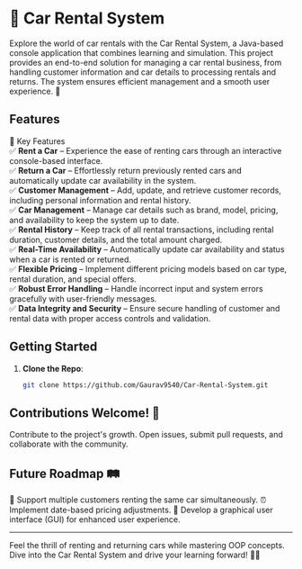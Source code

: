 # 🚗 Car Rental System

Explore the world of car rentals with the Car Rental System, a Java-based console application that combines learning and simulation. This project provides an end-to-end solution for managing a car rental business, from handling customer information and car details to processing rentals and returns. The system ensures efficient management and a smooth user experience. 🌟

## Features

🚀 Key Features <br>
✅ **Rent a Car** – Experience the ease of renting cars through an interactive console-based interface.<br>
✅ **Return a Car** – Effortlessly return previously rented cars and automatically update car availability in the system. <br>
✅ **Customer Management** – Add, update, and retrieve customer records, including personal information and rental history. <br>
✅ **Car Management** – Manage car details such as brand, model, pricing, and availability to keep the system up to date. <br>
✅ **Rental History** – Keep track of all rental transactions, including rental duration, customer details, and the total amount charged. <br>
✅ **Real-Time Availability** – Automatically update car availability and status when a car is rented or returned. <br>
✅ **Flexible Pricing** – Implement different pricing models based on car type, rental duration, and special offers. <br>
✅ **Robust Error Handling** – Handle incorrect input and system errors gracefully with user-friendly messages. <br>
✅ **Data Integrity and Security** – Ensure secure handling of customer and rental data with proper access controls and validation. <br>

## Getting Started

1. **Clone the Repo**:
   
    ```sh
    git clone https://github.com/Gaurav9540/Car-Rental-System.git

## Contributions Welcome! 🎉

Contribute to the project's growth. Open issues, submit pull requests, and collaborate with the community.

## Future Roadmap 🛤️

🤝 Support multiple customers renting the same car simultaneously.
⏰ Implement date-based pricing adjustments.
🎨 Develop a graphical user interface (GUI) for enhanced user experience.

---

Feel the thrill of renting and returning cars while mastering OOP concepts. Dive into the Car Rental System and drive your learning forward! 🚗💨
